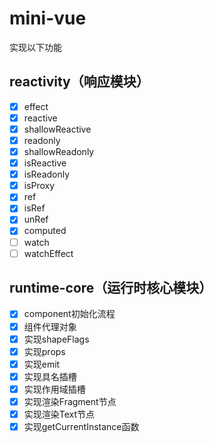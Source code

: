 # mini-vue
实现以下功能
## reactivity（响应模块）
  - [x] effect
  - [x] reactive
  - [x] shallowReactive
  - [x] readonly
  - [x] shallowReadonly
  - [x] isReactive
  - [x] isReadonly
  - [x] isProxy
  - [x] ref
  - [x] isRef
  - [x] unRef
  - [x] computed
  - [ ] watch
  - [ ] watchEffect

  ## runtime-core（运行时核心模块）
  - [x] component初始化流程
  - [x] 组件代理对象
  - [x] 实现shapeFlags
  - [x] 实现props
  - [x] 实现emit
  - [x] 实现具名插槽
  - [x] 实现作用域插槽
  - [x] 实现渲染Fragment节点
  - [x] 实现渲染Text节点
  - [x] 实现getCurrentInstance函数